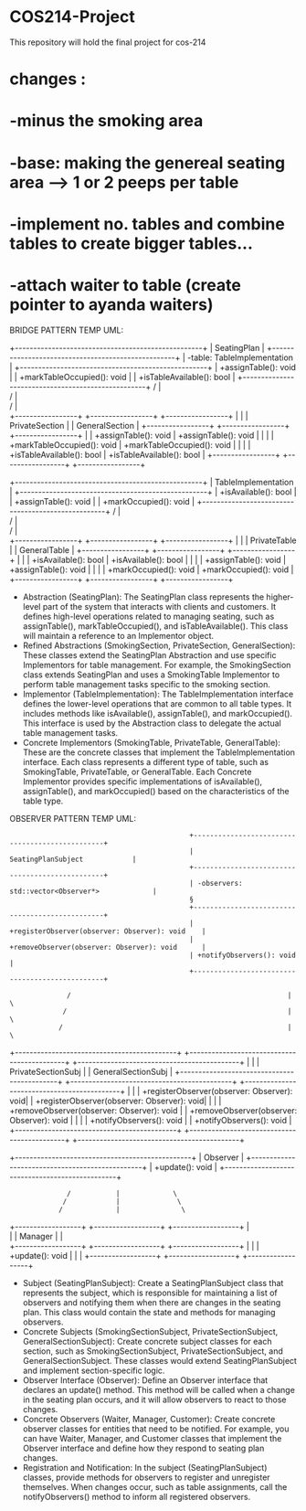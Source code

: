 # COS214-Project
This repository will hold the final project for cos-214

# changes : 
# -minus the smoking area
# -base: making the genereal seating area --> **1 or 2 peeps per table**
# -implement no. tables and combine tables to create bigger tables...
# -attach waiter to table (create pointer to ayanda waiters)

BRIDGE PATTERN TEMP UML:

+---------------------------------------------------+
|                  SeatingPlan                      |
+---------------------------------------------------+
| -table: TableImplementation                       |
+---------------------------------------------------+
| +assignTable(): void                             |
| +markTableOccupied(): void                       |
| +isTableAvailable(): bool                        |
+---------------------------------------------------+
                    /             |             \
                   /              |              \
                  /               |               \
+-----------------+ +-----------------+ +-----------------+
|                  | | PrivateSection  | | GeneralSection  |
+-----------------+ +-----------------+ +-----------------+
|                  | +assignTable(): void | +assignTable(): void |
|                  | | +markTableOccupied(): void | +markTableOccupied(): void |
|                  | | +isTableAvailable(): bool | +isTableAvailable(): bool |
+-----------------+ +-----------------+ +-----------------+

+---------------------------------------------------+
|                TableImplementation                |
+---------------------------------------------------+
| +isAvailable(): bool                            |
| +assignTable(): void                            |
| +markOccupied(): void                           |
+---------------------------------------------------+
            /              |              \
           /               |               \
          /                |                \
+-----------------+ +-----------------+ +-----------------+
|                  | | PrivateTable    | | GeneralTable    |
+-----------------+ +-----------------+ +-----------------+
|                  | | +isAvailable(): bool | +isAvailable(): bool |
|                  | | +assignTable(): void | +assignTable(): void |
|                  | | +markOccupied(): void | +markOccupied(): void |
+-----------------+ +-----------------+ +-----------------+

- Abstraction (SeatingPlan): The SeatingPlan class represents the higher-level part of the system that interacts with clients and customers. It defines high-level operations related to managing seating, such as assignTable(), markTableOccupied(), and isTableAvailable(). This class will maintain a reference to an Implementor object.
- Refined Abstractions (SmokingSection, PrivateSection, GeneralSection): These classes extend the SeatingPlan Abstraction and use specific Implementors for table management. For example, the SmokingSection class extends SeatingPlan and uses a SmokingTable Implementor to perform table management tasks specific to the smoking section.
- Implementor (TableImplementation): The TableImplementation interface defines the lower-level operations that are common to all table types. It includes methods like isAvailable(), assignTable(), and markOccupied(). This interface is used by the Abstraction class to delegate the actual table management tasks.
- Concrete Implementors (SmokingTable, PrivateTable, GeneralTable): These are the concrete classes that implement the TableImplementation interface. Each class represents a different type of table, such as SmokingTable, PrivateTable, or GeneralTable. Each Concrete Implementor provides specific implementations of isAvailable(), assignTable(), and markOccupied() based on the characteristics of the table type.


OBSERVER PATTERN TEMP UML:   

                                                +------------------------------------------------+
                                                |                  SeatingPlanSubject            |
                                                +------------------------------------------------+
                                                | -observers: std::vector<Observer*>             |
                                                §
                                                +------------------------------------------------+
                                                | +registerObserver(observer: Observer): void    |
                                                | +removeObserver(observer: Observer): void      |
                                                | +notifyObservers(): void                       |
                                                +------------------------------------------------+

                  /                                                     |                                   \
                 /                                                      |                                    \
                /                                                       |                                     \
+--------------------------------------------+ +--------------------------------------------+ +--------------------------------------------+
|                                          | |            PrivateSectionSubj              | |             GeneralSectionSubj             |
+--------------------------------------------+ +--------------------------------------------+ +--------------------------------------------+
|                                            | | +registerObserver(observer: Observer): void| | +registerObserver(observer: Observer): void|
|                                            | | +removeObserver(observer: Observer): void  | | +removeObserver(observer: Observer): void  |
|                                            | | +notifyObservers(): void                   | | +notifyObservers(): void                   |
+--------------------------------------------+ +--------------------------------------------+ +--------------------------------------------+

+------------------------------------------------+
|                   Observer                     |
+------------------------------------------------+
| +update(): void                                |
+------------------------------------------------+

                  /           |             \
                 /            |              \
                /             |               \
+------------------+ +------------------+ +------------------+
|      
                 | |      Manager    | |    
+------------------+ +------------------+ +------------------+
|                    | | +update(): void  | |  |
+------------------+ +------------------+ +------------------+

- Subject (SeatingPlanSubject): Create a SeatingPlanSubject class that represents the subject, which is responsible for maintaining a list of observers and notifying them when there are changes in the seating plan. This class would contain the state and methods for managing observers.
- Concrete Subjects (SmokingSectionSubject, PrivateSectionSubject, GeneralSectionSubject): Create concrete subject classes for each section, such as SmokingSectionSubject, PrivateSectionSubject, and GeneralSectionSubject. These classes would extend SeatingPlanSubject and implement section-specific logic.
- Observer Interface (Observer): Define an Observer interface that declares an update() method. This method will be called when a change in the seating plan occurs, and it will allow observers to react to those changes.
- Concrete Observers (Waiter, Manager, Customer): Create concrete observer classes for entities that need to be notified. For example, you can have Waiter, Manager, and Customer classes that implement the Observer interface and define how they respond to seating plan changes.
- Registration and Notification: In the subject (SeatingPlanSubject) classes, provide methods for observers to register and unregister themselves. When changes occur, such as table assignments, call the notifyObservers() method to inform all registered observers.


